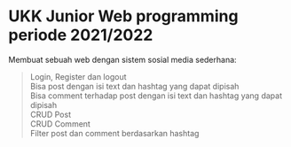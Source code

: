 # UKK Junior Web programming periode 2021/2022
Membuat sebuah web dengan sistem sosial media sederhana: 
> Login, Register dan logout  
> Bisa post dengan isi text dan hashtag yang dapat dipisah  
> Bisa comment terhadap post dengan isi text dan hashtag yang dapat dipisah  
> CRUD Post  
> CRUD Comment  
> Filter post dan comment berdasarkan hashtag
